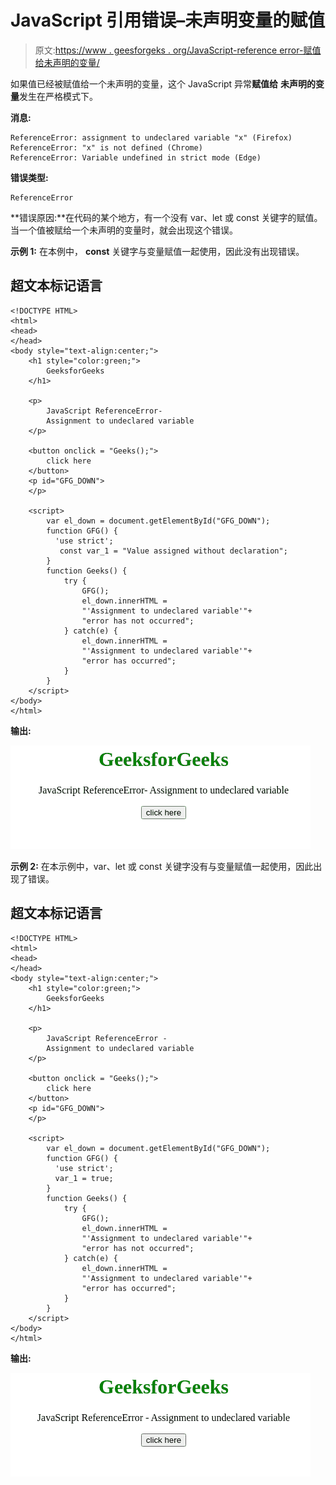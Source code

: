 # JavaScript 引用错误–未声明变量的赋值

> 原文:[https://www . geesforgeks . org/JavaScript-reference error-赋值给未声明的变量/](https://www.geeksforgeeks.org/javascript-referenceerror-assignment-to-undeclared-variable/)

如果值已经被赋值给一个未声明的变量，这个 JavaScript 异常**赋值给** **未声明的变量**发生在严格模式下。

**消息:**

```
ReferenceError: assignment to undeclared variable "x" (Firefox)
ReferenceError: "x" is not defined (Chrome)
ReferenceError: Variable undefined in strict mode (Edge)

```

**错误类型:**

```
ReferenceError

```

**错误原因:**在代码的某个地方，有一个没有 var、let 或 const 关键字的赋值。当一个值被赋给一个未声明的变量时，就会出现这个错误。

**示例 1:** 在本例中， **const** 关键字与变量赋值一起使用，因此没有出现错误。

## 超文本标记语言

```
<!DOCTYPE HTML>
<html>  
<head>     
</head>   
<body style="text-align:center;"> 
    <h1 style="color:green;">  
        GeeksforGeeks  
    </h1> 

    <p>
        JavaScript ReferenceError-
        Assignment to undeclared variable 
    </p>

    <button onclick = "Geeks();">
        click here
    </button>
    <p id="GFG_DOWN"> 
    </p>

    <script> 
        var el_down = document.getElementById("GFG_DOWN");
        function GFG() { 
          'use strict'; 
           const var_1 = "Value assigned without declaration"; 
        }
        function Geeks() { 
            try {
                GFG();
                el_down.innerHTML = 
                "'Assignment to undeclared variable'"+
                "error has not occurred";
            } catch(e) {
                el_down.innerHTML = 
                "'Assignment to undeclared variable'"+
                "error has occurred";
            }
        } 
    </script> 
</body>   
</html>
```

**输出:**

![](img/19045e6511e028abc05e4f6c4d8e31cf.png)

**示例 2:** 在本示例中，var、let 或 const 关键字没有与变量赋值一起使用，因此出现了错误。

## 超文本标记语言

```
<!DOCTYPE HTML>
<html>  
<head>     
</head>   
<body style="text-align:center;"> 
    <h1 style="color:green;">  
        GeeksforGeeks  
    </h1> 

    <p>
        JavaScript ReferenceError -
        Assignment to undeclared variable 
    </p>

    <button onclick = "Geeks();">
        click here
    </button>
    <p id="GFG_DOWN"> 
    </p>

    <script> 
        var el_down = document.getElementById("GFG_DOWN");
        function GFG() { 
          'use strict'; 
          var_1 = true; 
        }
        function Geeks() { 
            try {
                GFG();
                el_down.innerHTML = 
                "'Assignment to undeclared variable'"+
                "error has not occurred";
            } catch(e) {
                el_down.innerHTML = 
                "'Assignment to undeclared variable'"+
                "error has occurred";
            }
        } 
    </script> 
</body>   
</html>
```

**输出:**

![](img/82af6c10fe02c00bb1a30c49424ea778.png)